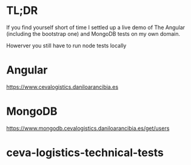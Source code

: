 # TL;DR

If you find yourself short of time I settled up a live demo of The Angular (including the bootstrap one) and MongoDB tests on my own domain.

Howerver you still have to run node tests locally

# Angular

https://www.cevalogistics.daniloarancibia.es

# MongoDB

https://www.mongodb.cevalogistics.daniloarancibia.es/get/users
# ceva-logistics-technical-tests
